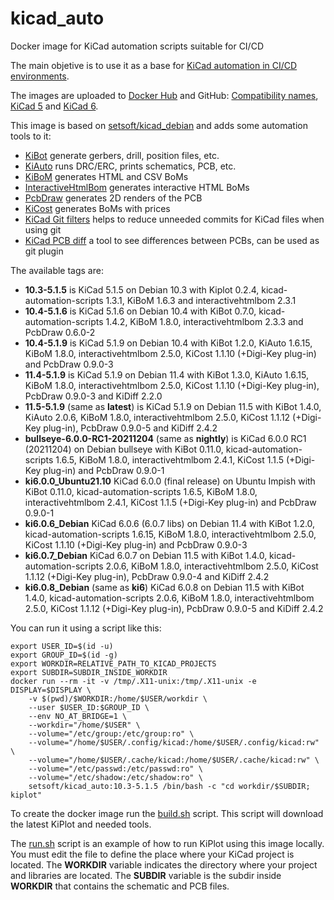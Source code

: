 # kicad_auto

Docker image for KiCad automation scripts suitable for CI/CD

The main objetive is to use it as a base for [KiCad automation in CI/CD environments](https://github.com/INTI-CMNB/kicad_ci_test).

The images are uploaded to [Docker Hub](https://hub.docker.com/r/setsoft/kicad_auto) and GitHub:
[Compatibility names](https://github.com/INTI-CMNB/kicad_auto/pkgs/container/kicad_auto),
[KiCad 5](https://github.com/INTI-CMNB/kicad_auto/pkgs/container/kicad5_auto) and
[KiCad 6](https://github.com/INTI-CMNB/kicad_auto/pkgs/container/kicad6_auto).

This image is based on [setsoft/kicad_debian](https://github.com/INTI-CMNB/kicad_debian) and adds some automation tools to it:

* [KiBot](https://github.com/INTI-CMNB/KiBot) generate gerbers, drill, position files, etc.
* [KiAuto](https://github.com/INTI-CMNB/KiAuto) runs DRC/ERC, prints schematics, PCB, etc.
* [KiBoM](https://github.com/INTI-CMNB/KiBoM) generates HTML and CSV BoMs
* [InteractiveHtmlBom](https://github.com/INTI-CMNB/InteractiveHtmlBom) generates interactive HTML BoMs
* [PcbDraw](https://github.com/INTI-CMNB/PcbDraw) generates 2D renders of the PCB
* [KiCost](https://github.com/hildogjr/KiCost) generates BoMs with prices
* [KiCad Git filters](https://github.com/INTI-CMNB/kicad-git-filters) helps to reduce unneeded commits for KiCad files when using git
* [KiCad PCB diff](https://github.com/INTI-CMNB/kicad_pcb-diff) a tool to see differences between PCBs, can be used as git plugin

The available tags are:

* **10.3-5.1.5** is KiCad 5.1.5 on Debian 10.3 with Kiplot 0.2.4, kicad-automation-scripts 1.3.1, KiBoM 1.6.3 and interactivehtmlbom 2.3.1
* **10.4-5.1.6** is KiCad 5.1.6 on Debian 10.4 with KiBot 0.7.0, kicad-automation-scripts 1.4.2, KiBoM 1.8.0, interactivehtmlbom 2.3.3 and PcbDraw 0.6.0-2
* **10.4-5.1.9** is KiCad 5.1.9 on Debian 10.4 with KiBot 1.2.0, KiAuto 1.6.15, KiBoM 1.8.0, interactivehtmlbom 2.5.0, KiCost 1.1.10 (+Digi-Key plug-in) and PcbDraw 0.9.0-3
* **11.4-5.1.9** is KiCad 5.1.9 on Debian 11.4 with KiBot 1.3.0, KiAuto 1.6.15, KiBoM 1.8.0, interactivehtmlbom 2.5.0, KiCost 1.1.10 (+Digi-Key plug-in), PcbDraw 0.9.0-3 and KiDiff 2.2.0
* **11.5-5.1.9** (same as **latest**) is KiCad 5.1.9 on Debian 11.5 with KiBot 1.4.0, KiAuto 2.0.6, KiBoM 1.8.0, interactivehtmlbom 2.5.0, KiCost 1.1.12 (+Digi-Key plug-in), PcbDraw 0.9.0-5 and KiDiff 2.4.2
* **bullseye-6.0.0-RC1-20211204** (same as **nightly**) is KiCad 6.0.0 RC1 (20211204) on Debian bullseye with KiBot 0.11.0, kicad-automation-scripts 1.6.5, KiBoM 1.8.0, interactivehtmlbom 2.4.1, KiCost 1.1.5 (+Digi-Key plug-in) and PcbDraw 0.9.0-1
* **ki6.0.0_Ubuntu21.10** KiCad 6.0.0 (final release) on Ubuntu Impish with KiBot 0.11.0, kicad-automation-scripts 1.6.5, KiBoM 1.8.0, interactivehtmlbom 2.4.1, KiCost 1.1.5 (+Digi-Key plug-in) and PcbDraw 0.9.0-1
* **ki6.0.6_Debian** KiCad 6.0.6 (6.0.7 libs) on Debian 11.4 with KiBot 1.2.0, kicad-automation-scripts 1.6.15, KiBoM 1.8.0, interactivehtmlbom 2.5.0, KiCost 1.1.10 (+Digi-Key plug-in) and PcbDraw 0.9.0-3
* **ki6.0.7_Debian** KiCad 6.0.7 on Debian 11.5 with KiBot 1.4.0, kicad-automation-scripts 2.0.6, KiBoM 1.8.0, interactivehtmlbom 2.5.0, KiCost 1.1.12 (+Digi-Key plug-in), PcbDraw 0.9.0-4 and KiDiff 2.4.2
* **ki6.0.8_Debian** (same as **ki6**) KiCad 6.0.8 on Debian 11.5 with KiBot 1.4.0, kicad-automation-scripts 2.0.6, KiBoM 1.8.0, interactivehtmlbom 2.5.0, KiCost 1.1.12 (+Digi-Key plug-in), PcbDraw 0.9.0-5 and KiDiff 2.4.2

You can run it using a script like this:

```
export USER_ID=$(id -u)
export GROUP_ID=$(id -g)
export WORKDIR=RELATIVE_PATH_TO_KICAD_PROJECTS
export SUBDIR=SUBDIR_INSIDE_WORKDIR
docker run --rm -it -v /tmp/.X11-unix:/tmp/.X11-unix -e DISPLAY=$DISPLAY \
    -v $(pwd)/$WORKDIR:/home/$USER/workdir \
    --user $USER_ID:$GROUP_ID \
    --env NO_AT_BRIDGE=1 \
    --workdir="/home/$USER" \
    --volume="/etc/group:/etc/group:ro" \
    --volume="/home/$USER/.config/kicad:/home/$USER/.config/kicad:rw" \
    --volume="/home/$USER/.cache/kicad:/home/$USER/.cache/kicad:rw" \
    --volume="/etc/passwd:/etc/passwd:ro" \
    --volume="/etc/shadow:/etc/shadow:ro" \
    setsoft/kicad_auto:10.3-5.1.5 /bin/bash -c "cd workdir/$SUBDIR; kiplot"
```

To create the docker image run the [build.sh](https://github.com/INTI-CMNB/kicad_auto/blob/master/build.sh) script.
This script will download the latest KiPlot and needed tools.

The [run.sh](https://github.com/INTI-CMNB/kicad_auto/blob/master/run.sh) script is an example of how to run KiPlot using this image locally.
You must edit the file to define the place where your KiCad project is located.
The **WORKDIR** variable indicates the directory where your project and libraries are located.
The **SUBDIR** variable is the subdir inside **WORKDIR** that contains the schematic and PCB files.



